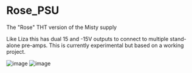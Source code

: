 # Rose_PSU
The "Rose" THT version of the Misty supply

Like Liza this has dual 15 and -15V outputs to connect to multiple stand-alone pre-amps. This is currently experimental but based on a working project.

![image](https://github.com/user-attachments/assets/57a9de30-1afd-44a2-9502-ec54d60a2b20)
![image](https://github.com/user-attachments/assets/f093f042-04ed-4010-9462-3007e98f9ddc)
